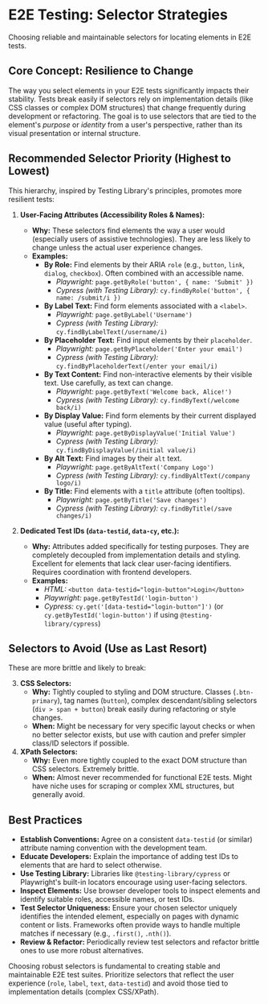 # E2E Testing: Selector Strategies

Choosing reliable and maintainable selectors for locating elements in E2E tests.

## Core Concept: Resilience to Change

The way you select elements in your E2E tests significantly impacts their stability. Tests break easily if selectors rely on implementation details (like CSS classes or complex DOM structures) that change frequently during development or refactoring. The goal is to use selectors that are tied to the element's *purpose* or *identity* from a user's perspective, rather than its visual presentation or internal structure.

## Recommended Selector Priority (Highest to Lowest)

This hierarchy, inspired by Testing Library's principles, promotes more resilient tests:

1.  **User-Facing Attributes (Accessibility Roles & Names):**
    *   **Why:** These selectors find elements the way a user would (especially users of assistive technologies). They are less likely to change unless the actual user experience changes.
    *   **Examples:**
        *   **By Role:** Find elements by their ARIA `role` (e.g., `button`, `link`, `dialog`, `checkbox`). Often combined with an accessible name.
            *   *Playwright:* `page.getByRole('button', { name: 'Submit' })`
            *   *Cypress (with Testing Library):* `cy.findByRole('button', { name: /submit/i })`
        *   **By Label Text:** Find form elements associated with a `<label>`.
            *   *Playwright:* `page.getByLabel('Username')`
            *   *Cypress (with Testing Library):* `cy.findByLabelText(/username/i)`
        *   **By Placeholder Text:** Find input elements by their `placeholder`.
            *   *Playwright:* `page.getByPlaceholder('Enter your email')`
            *   *Cypress (with Testing Library):* `cy.findByPlaceholderText(/enter your email/i)`
        *   **By Text Content:** Find non-interactive elements by their visible text. Use carefully, as text can change.
            *   *Playwright:* `page.getByText('Welcome back, Alice!')`
            *   *Cypress (with Testing Library):* `cy.findByText(/welcome back/i)`
        *   **By Display Value:** Find form elements by their current displayed value (useful after typing).
            *   *Playwright:* `page.getByDisplayValue('Initial Value')`
            *   *Cypress (with Testing Library):* `cy.findByDisplayValue(/initial value/i)`
        *   **By Alt Text:** Find images by their `alt` text.
            *   *Playwright:* `page.getByAltText('Company Logo')`
            *   *Cypress (with Testing Library):* `cy.findByAltText(/company logo/i)`
        *   **By Title:** Find elements with a `title` attribute (often tooltips).
            *   *Playwright:* `page.getByTitle('Save changes')`
            *   *Cypress (with Testing Library):* `cy.findByTitle(/save changes/i)`

2.  **Dedicated Test IDs (`data-testid`, `data-cy`, etc.):**
    *   **Why:** Attributes added specifically for testing purposes. They are completely decoupled from implementation details and styling. Excellent for elements that lack clear user-facing identifiers. Requires coordination with frontend developers.
    *   **Examples:**
        *   *HTML:* `<button data-testid="login-button">Login</button>`
        *   *Playwright:* `page.getByTestId('login-button')`
        *   *Cypress:* `cy.get('[data-testid="login-button"]')` (or `cy.getByTestId('login-button')` if using `@testing-library/cypress`)

## Selectors to Avoid (Use as Last Resort)

These are more brittle and likely to break:

3.  **CSS Selectors:**
    *   **Why:** Tightly coupled to styling and DOM structure. Classes (`.btn-primary`), tag names (`button`), complex descendant/sibling selectors (`div > span + button`) break easily during refactoring or style changes.
    *   **When:** Might be necessary for very specific layout checks or when no better selector exists, but use with caution and prefer simpler class/ID selectors if possible.
4.  **XPath Selectors:**
    *   **Why:** Even more tightly coupled to the exact DOM structure than CSS selectors. Extremely brittle.
    *   **When:** Almost never recommended for functional E2E tests. Might have niche uses for scraping or complex XML structures, but generally avoid.

## Best Practices

*   **Establish Conventions:** Agree on a consistent `data-testid` (or similar) attribute naming convention with the development team.
*   **Educate Developers:** Explain the importance of adding test IDs to elements that are hard to select otherwise.
*   **Use Testing Library:** Libraries like `@testing-library/cypress` or Playwright's built-in locators encourage using user-facing selectors.
*   **Inspect Elements:** Use browser developer tools to inspect elements and identify suitable roles, accessible names, or test IDs.
*   **Test Selector Uniqueness:** Ensure your chosen selector uniquely identifies the intended element, especially on pages with dynamic content or lists. Frameworks often provide ways to handle multiple matches if necessary (e.g., `.first()`, `.nth()`).
*   **Review & Refactor:** Periodically review test selectors and refactor brittle ones to use more robust alternatives.

Choosing robust selectors is fundamental to creating stable and maintainable E2E test suites. Prioritize selectors that reflect the user experience (`role`, `label`, `text`, `data-testid`) and avoid those tied to implementation details (complex CSS/XPath).